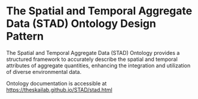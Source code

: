 # The Spatial and Temporal Aggregate Data (STAD) Ontology Design Pattern

The Spatial and Temporal Aggregate Data (STAD) Ontology provides a structured framework to accurately describe the spatial and temporal attributes of aggregate quantities, enhancing the integration and utilization of diverse environmental data.

Ontology documentation is accessible at https://theskailab.github.io/STAD/stad.html
